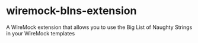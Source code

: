 # wiremock-blns-extension
A WireMock extension that allows you to use the Big List of Naughty Strings in your WireMock templates
